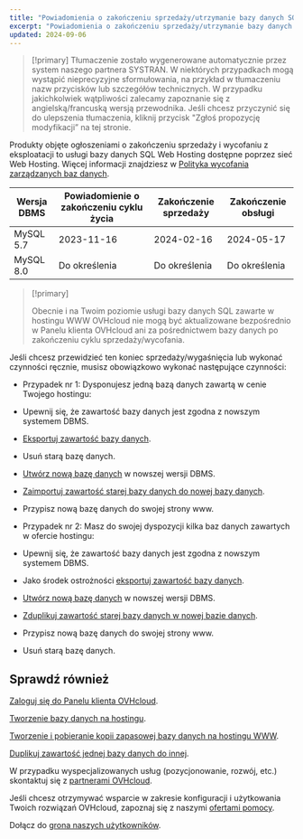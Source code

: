```yaml
---
title: "Powiadomienia o zakończeniu sprzedaży/utrzymanie bazy danych SQL"
excerpt: "Powiadomienia o zakończeniu sprzedaży/utrzymanie bazy danych SQL"
updated: 2024-09-06
---
```


> [!primary]
> Tłumaczenie zostało wygenerowane automatycznie przez system naszego partnera SYSTRAN. W niektórych przypadkach mogą wystąpić nieprecyzyjne sformułowania, na przykład w tłumaczeniu nazw przycisków lub szczegółów technicznych. W przypadku jakichkolwiek wątpliwości zalecamy zapoznanie się z angielską/francuską wersją przewodnika. Jeśli chcesz przyczynić się do ulepszenia tłumaczenia, kliknij przycisk "Zgłoś propozycję modyfikacji” na tej stronie.
>

Produkty objęte ogłoszeniami o zakończeniu sprzedaży i wycofaniu z eksploatacji to usługi bazy danych SQL Web Hosting dostępne poprzez sieć Web Hosting. Więcej informacji znajdziesz w [Polityka wycofania zarządzanych baz danych](/pages/web_cloud/web_cloud_databases/eol-policy).

|Wersja DBMS|Powiadomienie o zakończeniu cyklu życia|Zakończenie sprzedaży|Zakończenie obsługi|
|---|---|---|---|
|MySQL 5.7|2023-11-16|2024-02-16|2024-05-17|
|MySQL 8.0|Do określenia|Do określenia|Do określenia|

> [!primary]
>
> Obecnie i na Twoim poziomie usługi bazy danych SQL zawarte w hostingu WWW OVHcloud nie mogą być aktualizowane bezpośrednio w Panelu klienta OVHcloud ani za pośrednictwem bazy danych po zakończeniu cyklu sprzedaży/wycofania.
>

Jeśli chcesz przewidzieć ten koniec sprzedaży/wygaśnięcia lub wykonać czynności ręcznie, musisz obowiązkowo wykonać następujące czynności:

- Przypadek nr 1: Dysponujesz jedną bazą danych zawartą w cenie Twojego hostingu:
- Upewnij się, że zawartość bazy danych jest zgodna z nowszym systemem DBMS.
- [Eksportuj zawartość bazy danych](/pages/web_cloud/web_hosting/sql_database_export).
- Usuń starą bazę danych.
- [Utwórz nową bazę danych](/pages/web_cloud/web_hosting/sql_create_database) w nowszej wersji DBMS.
- [Zaimportuj zawartość starej bazy danych do nowej bazy danych](/pages/web_cloud/web_hosting/sql_importing_mysql_database).
- Przypisz nową bazę danych do swojej strony www.

- Przypadek nr 2: Masz do swojej dyspozycji kilka baz danych zawartych w ofercie hostingu:
- Upewnij się, że zawartość bazy danych jest zgodna z nowszym systemem DBMS.
- Jako środek ostrożności [eksportuj zawartość bazy danych](/pages/web_cloud/web_hosting/sql_database_export).
- [Utwórz nową bazę danych](/pages/web_cloud/web_hosting/sql_create_database) w nowszej wersji DBMS.
- [Zduplikuj zawartość starej bazy danych w nowej bazie danych](/pages/web_cloud/web_hosting/copy_database).
- Przypisz nową bazę danych do swojej strony www.
- Usuń starą bazę danych.

## Sprawdź również

[Zaloguj się do Panelu klienta OVHcloud](/pages/account_and_service_management/account_information/ovhcloud-account-login).

[Tworzenie bazy danych na hostingu](/pages/web_cloud/web_hosting/sql_create_database).

[Tworzenie i pobieranie kopii zapasowej bazy danych na hostingu WWW](/pages/web_cloud/web_hosting/sql_database_export).

[Duplikuj zawartość jednej bazy danych do innej](/pages/web_cloud/web_hosting/copy_database).

W przypadku wyspecjalizowanych usług (pozycjonowanie, rozwój, etc.) skontaktuj się z [partnerami OVHcloud](/links/partner).

Jeśli chcesz otrzymywać wsparcie w zakresie konfiguracji i użytkowania Twoich rozwiązań OVHcloud, zapoznaj się z naszymi [ofertami pomocy](/links/support).

Dołącz do [grona naszych użytkowników](/links/community).